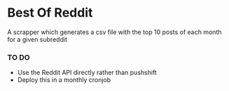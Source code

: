 # Best Of Reddit
A scrapper which generates a csv file with the top 10 posts of each month for a given subreddit

### TO DO
- Use the Reddit API directly rather than pushshift
- Deploy this in a monthly cronjob